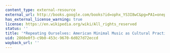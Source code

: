 ```yaml
---
content_type: external-resource
external_url: http://books.google.com/books?id=ophx_YS3I8wC&pg=PA1=onepage
has_external_license_warning: true
license: https://en.wikipedia.org/wiki/All_rights_reserved
status: ''
title: '*Repeating Ourselves: American Minimal Music as Cultural Practice*'
uid: 2860e0f3-c9b0-453c-9670-6d027d72eccd
wayback_url: ''
---
```

